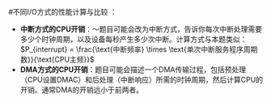 #不同I/O方式的性能计算与比较 ：
*   **中断方式的CPU开销**：～题目可能会改为中断方式，告诉你每次中断处理需要多少个时钟周期，以及设备每秒产生多少次中断。计算方式与本题类似：
	$P_{interrupt} = \frac{\text{中断频率} \times \text{单次中断服务程序周期数}}{\text{CPU主频}}$
*   **DMA方式的CPU开销**：题目可能会描述一个DMA传输过程，包括预处理（CPU设置DMAC）和后处理（中断响应）所需的时钟周期，然后计算CPU的开销。通常DMA的开销远小于前两者。